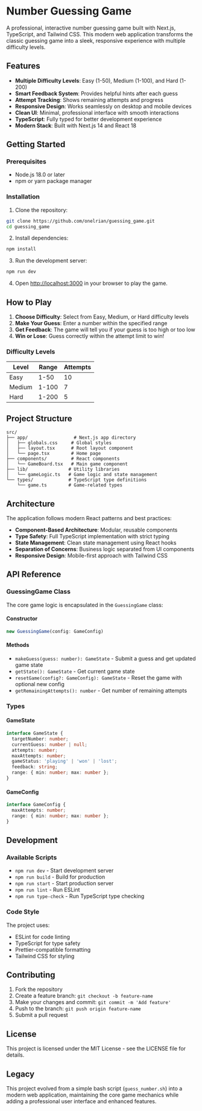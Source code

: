 # Number Guessing Game

A professional, interactive number guessing game built with Next.js, TypeScript, and Tailwind CSS. This modern web application transforms the classic guessing game into a sleek, responsive experience with multiple difficulty levels.

## Features

- **Multiple Difficulty Levels**: Easy (1-50), Medium (1-100), and Hard (1-200)
- **Smart Feedback System**: Provides helpful hints after each guess
- **Attempt Tracking**: Shows remaining attempts and progress
- **Responsive Design**: Works seamlessly on desktop and mobile devices
- **Clean UI**: Minimal, professional interface with smooth interactions
- **TypeScript**: Fully typed for better development experience
- **Modern Stack**: Built with Next.js 14 and React 18

## Getting Started

### Prerequisites

- Node.js 18.0 or later
- npm or yarn package manager

### Installation

1. Clone the repository:
```bash
git clone https://github.com/onelrian/guessing_game.git
cd guessing_game
```

2. Install dependencies:
```bash
npm install
```

3. Run the development server:
```bash
npm run dev
```

4. Open [http://localhost:3000](http://localhost:3000) in your browser to play the game.

## How to Play

1. **Choose Difficulty**: Select from Easy, Medium, or Hard difficulty levels
2. **Make Your Guess**: Enter a number within the specified range
3. **Get Feedback**: The game will tell you if your guess is too high or too low
4. **Win or Lose**: Guess correctly within the attempt limit to win!

### Difficulty Levels

| Level  | Range  | Attempts |
|--------|--------|----------|
| Easy   | 1-50   | 10       |
| Medium | 1-100  | 7        |
| Hard   | 1-200  | 5        |

## Project Structure

```
src/
├── app/                 # Next.js app directory
│   ├── globals.css     # Global styles
│   ├── layout.tsx      # Root layout component
│   └── page.tsx        # Home page
├── components/         # React components
│   └── GameBoard.tsx   # Main game component
├── lib/               # Utility libraries
│   └── gameLogic.ts   # Game logic and state management
└── types/             # TypeScript type definitions
    └── game.ts        # Game-related types
```

## Architecture

The application follows modern React patterns and best practices:

- **Component-Based Architecture**: Modular, reusable components
- **Type Safety**: Full TypeScript implementation with strict typing
- **State Management**: Clean state management using React hooks
- **Separation of Concerns**: Business logic separated from UI components
- **Responsive Design**: Mobile-first approach with Tailwind CSS

## API Reference

### GuessingGame Class

The core game logic is encapsulated in the `GuessingGame` class:

#### Constructor
```typescript
new GuessingGame(config: GameConfig)
```

#### Methods
- `makeGuess(guess: number): GameState` - Submit a guess and get updated game state
- `getState(): GameState` - Get current game state
- `resetGame(config?: GameConfig): GameState` - Reset the game with optional new config
- `getRemainingAttempts(): number` - Get number of remaining attempts

### Types

#### GameState
```typescript
interface GameState {
  targetNumber: number;
  currentGuess: number | null;
  attempts: number;
  maxAttempts: number;
  gameStatus: 'playing' | 'won' | 'lost';
  feedback: string;
  range: { min: number; max: number };
}
```

#### GameConfig
```typescript
interface GameConfig {
  maxAttempts: number;
  range: { min: number; max: number };
}
```

## Development

### Available Scripts

- `npm run dev` - Start development server
- `npm run build` - Build for production
- `npm run start` - Start production server
- `npm run lint` - Run ESLint
- `npm run type-check` - Run TypeScript type checking

### Code Style

The project uses:
- ESLint for code linting
- TypeScript for type safety
- Prettier-compatible formatting
- Tailwind CSS for styling

## Contributing

1. Fork the repository
2. Create a feature branch: `git checkout -b feature-name`
3. Make your changes and commit: `git commit -m 'Add feature'`
4. Push to the branch: `git push origin feature-name`
5. Submit a pull request

## License

This project is licensed under the MIT License - see the LICENSE file for details.

## Legacy

This project evolved from a simple bash script (`guess_number.sh`) into a modern web application, maintaining the core game mechanics while adding a professional user interface and enhanced features.